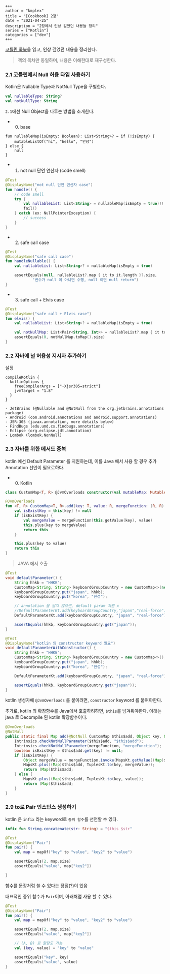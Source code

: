 ```
+++ 
author = "kmplex" 
title = "[Cookbook] 2장" 
date = "2021-04-25" 
description = "2장에서 인상 깊었던 내용들 정리"  
series = ["Kotlin"] 
categories = ["dev"] 
+++
```

[코틀린 쿡북](http://www.yes24.com/Product/Goods/90452827)을 읽고, 인상 깊었던 내용을 정리한다.

> 책의 목차만 동일하며, 내용은 이해한대로 재구성한다.

### 2.1 코틀린에서 Null 허용 타입 사용하기

Kotlin은 Nullable Type과 NotNull Type을 구별한다.

```kotlin
val nullableType: String? 
val notNullType: String
```

`2.1`에선 Null Object을 다루는 방법을 소개한다.

- 0. base 

```
fun nullableMap(isEmpty: Boolean): List<String>? = if (!isEmpty) {
    mutableListOf("hi", "hello", "안녕")
} else {
    null
}
```

- 1. not null 단언 연산자 (code smell)

```kotlin
@Test
@DisplayName("not null 단언 연산자 case")
fun handle() {
    // code smell
    try {
        val nullableList: List<String> = nullableMap(isEmpty = true)!!
        fail()
    } catch (ex: NullPointerException) {
        // success
    }
}
```

- 2. safe call case 

```kotlin 
@Test
@DisplayName("safe call case")
fun handleNullable() {
    val nullableList: List<String>? = nullableMap(isEmpty = true)

    assertEquals(null, nullableList?.map { it to it.length }?.size,
            "변수가 null 이 아니면 수행, null 이면 null return")
}
```

- 3. safe call + Elvis case 

```kotlin
@Test
@DisplayName("safe call + Elvis case")
fun elvis() {
    val nullableList: List<String>? = nullableMap(isEmpty = true)

    val notNullMap: List<Pair<String, Int>> = nullableList?.map { it to it.length } ?: emptyList()
    assertEquals(0, notNullMap.toMap().size)
}
```


### 2.2 자바에 널 허용성 지시자 추가하기


설정 
```
compileKotlin {
  kotlinOptions {
    freeCompilerArgs = ["-Xjsr305=strict"]
    jvmTarget = "1.8"
  }
}
```

```
- JetBrains (@Nullable and @NotNull from the org.jetbrains.annotations package)
- Android (com.android.annotations and android.support.annotations)
- JSR-305 (javax.annotation, more details below)
- FindBugs (edu.umd.cs.findbugs.annotations)
- Eclipse (org.eclipse.jdt.annotation)
- Lombok (lombok.NonNull)
```

### 2.3 자바를 위한 메서드 중복 

kotlin 에선 Default Parameter 를 지원하는데, 이를 Java 에서 사용 할 경우 추가 Annotation 선언이 필요로하다.

- 0. Kotlin

```kotlin
class CustomMap<T, R> @JvmOverloads constructor(val mutableMap: MutableMap<T, R> = mutableMapOf()) : MutableMap<T, R> by mutableMap

@JvmOverloads
fun <T, R> CustomMap<T, R>.add(key: T, value: R, mergeFunction: (R, R) -> R = { first, second -> first }): Map<T, R> {
    val isExistKey = this[key] != null
    if (isExistKey) {
        val mergeValue = mergeFunction(this.getValue(key), value)
        this.plus(key to mergeValue)
        return this
    }

    this.plus(key to value)
    return this
}
```

> JAVA 에서 호출

```java
@Test
void defaultParameter() {
    String hhkb = "HHKB";
    CustomMap<String, String> keyboardGroupCountry = new CustomMap<>(new HashMap<>());
    keyboardGroupCountry.put("japan", hhkb);
    keyboardGroupCountry.put("korea", "한성");

    // annotation 을 달지 않으면, default param 지원 x
    //DefaultParameterKt.add(keyboardGroupCountry,"japan","real-force")
    DefaultParameterKt.add(keyboardGroupCountry, "japan", "real-force");

    assertEquals(hhkb, keyboardGroupCountry.get("japan"));
}

@Test
@DisplayName("kotlin 의 constructor keyword 필요")
void defaultParameterWithConstructor() {
    String hhkb = "HHKB";
    CustomMap<String, String> keyboardGroupCountry = new CustomMap<>();
    keyboardGroupCountry.put("japan", hhkb);
    keyboardGroupCountry.put("korea", "한성");

    DefaultParameterKt.add(keyboardGroupCountry, "japan", "real-force");

    assertEquals(hhkb, keyboardGroupCountry.get("japan"));
}
```

kotlin 생성자에 `@JvmOverloads` 를 붙이려면, `constructor` keyword 를 붙여야한다.

추가로, kotlin 의 확장함수를 Java에서 호출하려하면, `$this`를 넘겨줘야한다.
아래는 java 로 Decompile 된 kotlin 확장함수이다.

```java
@JvmOverloads
@NotNull
public static final Map add(@NotNull CustomMap $this$add, Object key, Object value, @NotNull Function2 mergeFunction) {
    Intrinsics.checkNotNullParameter($this$add, "$this$add");
    Intrinsics.checkNotNullParameter(mergeFunction, "mergeFunction");
    boolean isExistKey = $this$add.get(key) != null;
    if (isExistKey) {
        Object mergeValue = mergeFunction.invoke(MapsKt.getValue((Map)$this$add, key), value);
        MapsKt.plus((Map)$this$add, TuplesKt.to(key, mergeValue));
        return (Map)$this$add;
    } else {
        MapsKt.plus((Map)$this$add, TuplesKt.to(key, value));
        return (Map)$this$add;
    }
}
```

### 2.9 to로 Pair 인스턴스 생성하기

kotlin 은 `infix` 라는 keyword로 `중위 함수`를 선언할 수 있다.

```kotlin
infix fun String.concatenate(str: String) = "$this $str"

@Test
@DisplayName("Pair")
fun pair() {
    val map = mapOf("key" to "value", "key2" to "value")

    assertEquals(2, map.size)
    assertEquals("value", map["key2"])

}
```

함수를 문장처럼 쓸 수 있다는 장점(?)이 있음

대표적인 중위 함수가 `Pair`이며, 아래처럼 사용 할 수 있다.

```kotlin
@Test
@DisplayName("Pair")
fun pair() {
    val map = mapOf("key" to "value", "key2" to "value")

    assertEquals(2, map.size)
    assertEquals("value", map["key2"])

    // (A, B) 로 할당도 가능
    val (key, value) = "key" to "value"

    assertEquals("key", key)
    assertEquals("value", value)
}
```